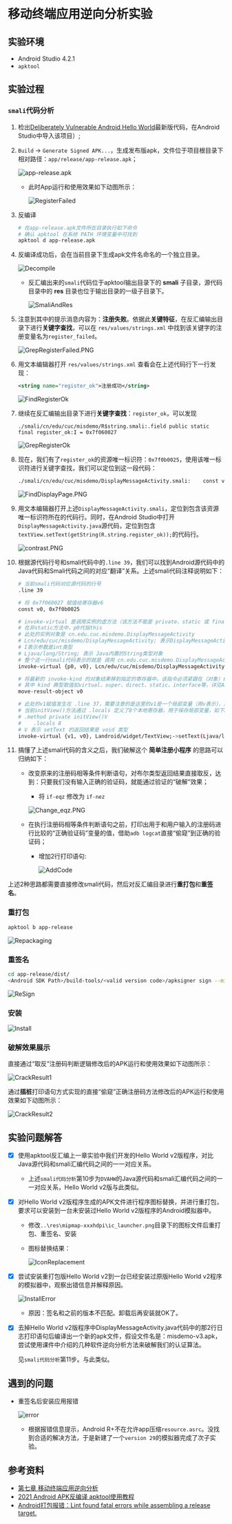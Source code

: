 # 移动终端应用逆向分析实验

## 实验环境

+ Android Studio 4.2.1
+ `apktool`

## 实验过程

### `smali`代码分析

1. 检出[Deliberately Vulnerable Android Hello World](https://github.com/c4pr1c3/DVAHW)最新版代码，在Android Studio中导入该项目）;

2. `Build` -> `Generate Signed APK...`，生成发布版apk，文件位于项目根目录下相对路径：`app/release/app-release.apk`；

   ![app-release.apk](images/app-release.apk.PNG)

   + 此时App运行和使用效果如下动图所示：

     ![RegisterFailed](images/RegisterFailed.gif)

3. 反编译

   ```bash
   # 在app-release.apk文件所在目录执行如下命令
   # 确认 apktool 在系统 PATH 环境变量中可找到
   apktool d app-release.apk
   ```

4. 反编译成功后，会在当前目录下生成apk文件名命名的一个独立目录。

   ![Decompile](images/Decompile.PNG)

   + 反汇编出来的`smali`代码位于apktool输出目录下的 **smali** 子目录，源代码目录中的 **res** 目录也位于输出目录的一级子目录下。

     ![SmaliAndRes](images/SmaliAndRes.PNG)

5. 注意到其中的提示消息内容为：**注册失败**。依据此**关键特征**，在反汇编输出目录下进行**关键字查找**，可以在 `res/values/strings.xml` 中找到该关键字的注册变量名为`register_failed`。

   ![GrepRegisterFailed.PNG](images/GrepRegisterFailed.PNG)

6. 用文本编辑器打开 `res/values/strings.xml` 查看会在上述代码行下一行发现：

   ```xml
   <string name="register_ok">注册成功</string>
   ```

   ![FindRegisterOk](images/FindRegisterOk.PNG)

7. 继续在反汇编输出目录下进行**关键字查找**：`register_ok`，可以发现

   ```smali
   ./smali/cn/edu/cuc/misdemo/R$string.smali:.field public static final register_ok:I = 0x7f060027
   ```

   ![GrepRegisterOk](images/GrepRegisterOk.PNG)

8. 现在，我们有了`register_ok`的资源唯一标识符：`0x7f0b0025`，使用该唯一标识符进行关键字查找，我们可以定位到这一段代码：

   ```bash
   ./smali/cn/edu/cuc/misdemo/DisplayMessageActivity.smali:    const v5, 0x7f0b0025
   ```

   ![FindDisplayPage.PNG](images/FindDisplayPage.PNG)

9. 用文本编辑器打开上述`DisplayMessageActivity.smali`，定位到包含该资源唯一标识符所在的代码行。同时，在Android Studio中打开`DisplayMessageActivity.java`源代码，定位到包含`textView.setText(getString(R.string.register_ok));`的代码行。

   ​![contrast.PNG](images/contrast.PNG)

10. 根据源代码行号和smali代码中的`.line 39`，我们可以找到Android源代码中的Java代码和Smali代码之间的对应“翻译”关系。上述smali代码注释说明如下：

    ```bash
    # 当前smali代码对应源代码的行号
    .line 39

    # 将 0x7f060027 赋值给寄存器v6
    const v0, 0x7f0b0025

    # invoke-virtual 是调用实例的虚方法（该方法不能是 private、static 或 final，也不能是构造函数）
    # 在非static方法中，p0代指this
    # 此处的实例对象是 cn.edu.cuc.misdemo.DisplayMessageActivity
    # Lcn/edu/cuc/misdemo/DisplayMessageActivity; 表示DisplayMessageActivity这个对象实例 getString是具体方法名
    # I表示参数是int类型
    # Ljava/lang/String; 表示 Java内置的String类型对象
    # 整个这一行smali代码表示的就是 调用 cn.edu.cuc.misdemo.DisplayMessageActivity对象的getString方法，传入一个整型参数值，得到String类型返回结果
    invoke-virtual {p0, v0}, Lcn/edu/cuc/misdemo/DisplayMessageActivity;->getString(I)Ljava/lang/String;

    # 将最新的 invoke-kind 的对象结果移到指定的寄存器中。该指令必须紧跟在（对象）结果不会被忽略的 invoke-kind 或 filled-new-array 之后执行，否则无效。
    # 其中 kind 典型取值如virtual、super、direct、static、interface等，详见Android开源官网的 'Dalvik 字节码' 说明文档
    move-result-object v0

    # 此处的v1赋值发生在 .line 37，需要注意的是这里的v1是一个局部变量（用v表示），并不是参数寄存器（用p表示）。
    # 当前initView()方法通过 .locals 定义了8个本地寄存器，用于保存局部变量，如下2行代码所示：
    # .method private initView()V
    #    .locals 8
    # V 表示 setText 的返回结果是 void 类型
    invoke-virtual {v1, v0}, Landroid/widget/TextView;->setText(Ljava/lang/CharSequence;)V
    ```

11. 搞懂了上述smali代码的含义之后，我们破解这个 **简单注册小程序** 的思路可以归纳如下：

    + 改变原来的注册码相等条件判断语句，对布尔类型返回结果直接取反，达到：只要我们没有输入正确的验证码，就能通过验证的“破解”效果；

      + 将 `if-eqz` 修改为 `if-nez`

       ![Change_eqz.PNG](images/Change_eqz.PNG)

    + 在执行注册码相等条件判断语句之前，打印出用于和用户输入的注册码进行比较的“正确验证码”变量的值，借助`adb logcat`直接“偷窥”到正确的验证码；

      + 增加2行打印语句:

        ![AddCode](images/AddCode.PNG)

上述2种思路都需要直接修改smali代码，然后对反汇编目录进行**重打包**和**重签名**。

### 重打包

```bash
apktool b app-release
```

![Repackaging](images/Repackaging.PNG)

### 重签名

```bash
cd app-release/dist/
<Android SDK Path>/build-tools/<valid version code>/apksigner sign --min-sdk-version 19 --ks <path to release.keystore.jks> --out app-release-signed.apk app-release.apk
```

![ReSign](images/ReSign.PNG)

### 安装

![Install](images/Install.PNG)

### 破解效果展示

直接通过“取反”注册码判断逻辑修改后的APK运行和使用效果如下动图所示：

![CrackResult1](images/CrackResult1.gif)

通过**插桩**打印语句方式实现的直接“偷窥”正确注册码方法修改后的APK运行和使用效果如下动图所示：

![CrackResult2](images/CrackResult2.gif)

## 实验问题解答

+ [x] 使用apktool反汇编上一章实验中我们开发的Hello World v2版程序，对比Java源代码和smali汇编代码之间的一一对应关系。

  + 上述`smali代码分析`第10步为`DVAHW`的Java源代码和smali汇编代码之间的一一对应关系，Hello World v2版与此类似。

+ [x] 对Hello World v2版程序生成的APK文件进行程序图标替换，并进行重打包，要求可以安装到一台未安装过Hello World v2版程序的Android模拟器中。

  + 修改`..\res\mipmap-xxxhdpi\ic_launcher.png`目录下的图标文件后重打包、重签名、安装

  + 图标替换结果：

    ![IconReplacement](images/IconReplacement.PNG)

+ [x] 尝试安装重打包版Hello World v2到一台已经安装过原版Hello World v2程序的模拟器中，观察出错信息并解释原因。

  ​![InstallError](images/InstallError.PNG)

  + 原因：签名和之前的版本不匹配。卸载后再安装就OK了。

+ [x] 去掉Hello World v2版程序中DisplayMessageActivity.java代码中的那2行日志打印语句后编译出一个新的apk文件，假设文件名是：misdemo-v3.apk，尝试使用课件中介绍的几种软件逆向分析方法来破解我们的认证算法。

  见`smali代码分析`第11步。与此类似。

## 遇到的问题

+ 重签名后安装应用报错

  ![error](images/error.PNG)

  + 根据报错信息提示，Android R+不在允许app压缩`resource.asrc`。没找到合适的解决方法，于是新建了一个`version 29`的模拟器完成了次子实验。

## 参考资料

+ [第七章 移动终端应用逆向分析](https://c4pr1c3.github.io/cuc-mis/chap0x07/exp.html)
+ [2021 Android APK反编译 apktool使用教程](https://blog.csdn.net/ysc123shift/article/details/52985435)
+ [Android打包报错：Lint found fatal errors while assembling a release target.](https://blog.csdn.net/aiynmimi/article/details/89401239)
